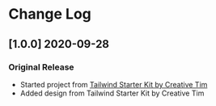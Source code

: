 # Change Log

## [1.0.0] 2020-09-28
### Original Release
- Started project from [Tailwind Starter Kit by Creative Tim](https://www.creative-tim.com/learning-lab/tailwind-starter-kit/presentation?ref=twnjs-changelog)
- Added design from Tailwind Starter Kit by Creative Tim
